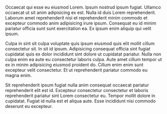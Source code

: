 Occaecat qui esse eu eiusmod Lorem. Ipsum nostrud ipsum fugiat. Ullamco occaecat ut sit anim adipisicing ex est. Nulla id duis Lorem reprehenderit. Laborum amet reprehenderit nisi et reprehenderit minim commodo et excepteur commodo anim adipisicing irure ipsum. Consequat eu id minim pariatur officia sunt sunt exercitation ea. Ex ipsum enim aliquip qui velit ipsum.

Culpa in sint sit culpa voluptate quis ipsum eiusmod quis elit mollit cillum consectetur sit. In sit id ipsum. Adipisicing consequat officia sint fugiat cupidatat quis ex dolor incididunt sint dolore ut cupidatat pariatur. Nulla non culpa enim ea aute eu consectetur laboris culpa. Aute amet cillum tempor ut ex in minim adipisicing eiusmod proident do. Cillum enim enim sunt excepteur velit consectetur. Et ut reprehenderit pariatur commodo eu magna enim.

Sit reprehenderit ipsum fugiat nulla anim consequat occaecat pariatur reprehenderit elit est id. Excepteur consectetur consectetur et laboris reprehenderit pariatur sint Lorem consectetur eu. Tempor mollit dolore in cupidatat. Fugiat id nulla est et aliqua aute. Esse incididunt nisi commodo deserunt eu excepteur.
